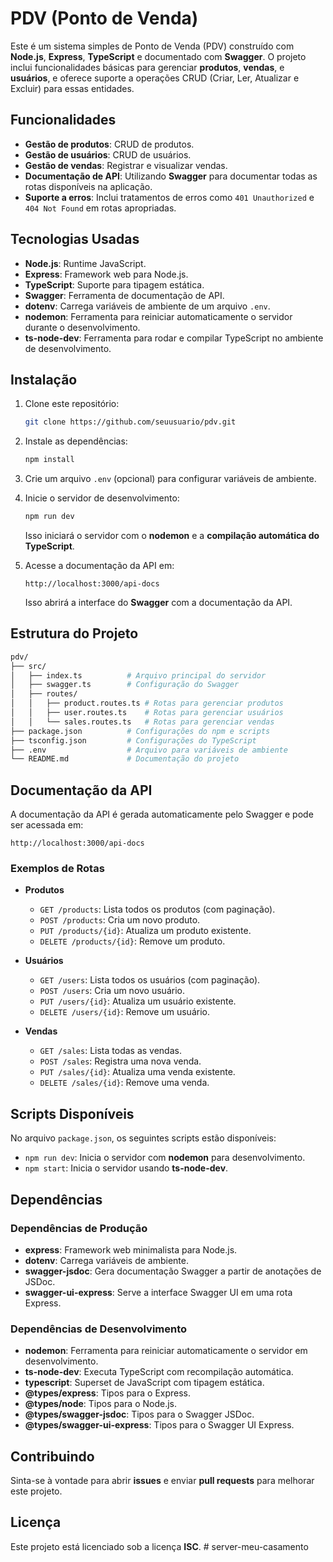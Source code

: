 
# PDV (Ponto de Venda)

Este é um sistema simples de Ponto de Venda (PDV) construído com **Node.js**, **Express**, **TypeScript** e documentado com **Swagger**. O projeto inclui funcionalidades básicas para gerenciar **produtos**, **vendas**, e **usuários**, e oferece suporte a operações CRUD (Criar, Ler, Atualizar e Excluir) para essas entidades.

## Funcionalidades

- **Gestão de produtos**: CRUD de produtos.
- **Gestão de usuários**: CRUD de usuários.
- **Gestão de vendas**: Registrar e visualizar vendas.
- **Documentação de API**: Utilizando **Swagger** para documentar todas as rotas disponíveis na aplicação.
- **Suporte a erros**: Inclui tratamentos de erros como `401 Unauthorized` e `404 Not Found` em rotas apropriadas.

## Tecnologias Usadas

- **Node.js**: Runtime JavaScript.
- **Express**: Framework web para Node.js.
- **TypeScript**: Suporte para tipagem estática.
- **Swagger**: Ferramenta de documentação de API.
- **dotenv**: Carrega variáveis de ambiente de um arquivo `.env`.
- **nodemon**: Ferramenta para reiniciar automaticamente o servidor durante o desenvolvimento.
- **ts-node-dev**: Ferramenta para rodar e compilar TypeScript no ambiente de desenvolvimento.

## Instalação

1. Clone este repositório:

   ```bash
   git clone https://github.com/seuusuario/pdv.git
   ```

2. Instale as dependências:

   ```bash
   npm install
   ```

3. Crie um arquivo `.env` (opcional) para configurar variáveis de ambiente.

4. Inicie o servidor de desenvolvimento:

   ```bash
   npm run dev
   ```

   Isso iniciará o servidor com o **nodemon** e a **compilação automática do TypeScript**.

5. Acesse a documentação da API em:

   ```
   http://localhost:3000/api-docs
   ```

   Isso abrirá a interface do **Swagger** com a documentação da API.

## Estrutura do Projeto

```bash
pdv/
├── src/
│   ├── index.ts          # Arquivo principal do servidor
│   ├── swagger.ts        # Configuração do Swagger
│   ├── routes/
│   │   ├── product.routes.ts # Rotas para gerenciar produtos
│   │   ├── user.routes.ts    # Rotas para gerenciar usuários
│   │   └── sales.routes.ts   # Rotas para gerenciar vendas
├── package.json          # Configurações do npm e scripts
├── tsconfig.json         # Configurações do TypeScript
├── .env                  # Arquivo para variáveis de ambiente
└── README.md             # Documentação do projeto
```

## Documentação da API

A documentação da API é gerada automaticamente pelo Swagger e pode ser acessada em:

```
http://localhost:3000/api-docs
```

### Exemplos de Rotas

- **Produtos**
  - `GET /products`: Lista todos os produtos (com paginação).
  - `POST /products`: Cria um novo produto.
  - `PUT /products/{id}`: Atualiza um produto existente.
  - `DELETE /products/{id}`: Remove um produto.

- **Usuários**
  - `GET /users`: Lista todos os usuários (com paginação).
  - `POST /users`: Cria um novo usuário.
  - `PUT /users/{id}`: Atualiza um usuário existente.
  - `DELETE /users/{id}`: Remove um usuário.

- **Vendas**
  - `GET /sales`: Lista todas as vendas.
  - `POST /sales`: Registra uma nova venda.
  - `PUT /sales/{id}`: Atualiza uma venda existente.
  - `DELETE /sales/{id}`: Remove uma venda.

## Scripts Disponíveis

No arquivo `package.json`, os seguintes scripts estão disponíveis:

- `npm run dev`: Inicia o servidor com **nodemon** para desenvolvimento.
- `npm start`: Inicia o servidor usando **ts-node-dev**.

## Dependências

### Dependências de Produção

- **express**: Framework web minimalista para Node.js.
- **dotenv**: Carrega variáveis de ambiente.
- **swagger-jsdoc**: Gera documentação Swagger a partir de anotações de JSDoc.
- **swagger-ui-express**: Serve a interface Swagger UI em uma rota Express.

### Dependências de Desenvolvimento

- **nodemon**: Ferramenta para reiniciar automaticamente o servidor em desenvolvimento.
- **ts-node-dev**: Executa TypeScript com recompilação automática.
- **typescript**: Superset de JavaScript com tipagem estática.
- **@types/express**: Tipos para o Express.
- **@types/node**: Tipos para o Node.js.
- **@types/swagger-jsdoc**: Tipos para o Swagger JSDoc.
- **@types/swagger-ui-express**: Tipos para o Swagger UI Express.

## Contribuindo

Sinta-se à vontade para abrir **issues** e enviar **pull requests** para melhorar este projeto.

## Licença

Este projeto está licenciado sob a licença **ISC**.
#   s e r v e r - m e u - c a s a m e n t o  
 